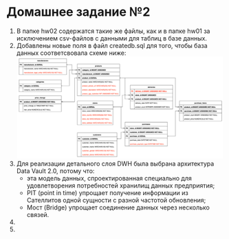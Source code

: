 # Домашнее задание №2

1. В папке hw02 содержатся такие же файлы, как и в папке hw01 за исключением csv-файлов с данными для таблиц в базе данных.
2. Добавлены новые поля в файл createdb.sql для того, чтобы база данных соответсвовала схеме ниже:
![](images/screenshot2.png)
3. Для реализации детального слоя DWH была выбрана архитектура Data Vault 2.0, потому что:
    - эта модель данных, спроектированная специально для удовлетворения потребностей хранилищ данных предприятия;
    - PIT (point in time) упрощает получение информации из Сателлитов одной сущности с разной частотой обновления;
    - Мост (Bridge) упрощает соединение данных через несколько связей.
4. 
5. 
